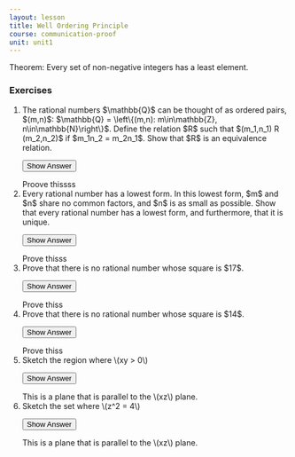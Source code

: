 ```yaml
---
layout: lesson
title: Well Ordering Principle
course: communication-proof
unit: unit1
---
```


Theorem: Every set of non-negative integers has a least element.


### Exercises
<ol> 
<li><div> The rational numbers $\mathbb{Q}$ can be thought of as ordered pairs, $(m,n)$: $\mathbb{Q} = \left\{(m,n): m\in\mathbb{Z}, n\in\mathbb{N}\right\}$. Define the relation $R$ such that $(m_1,n_1) R (m_2,n_2)$ if $m_1n_2 = m_2n_1$. Show that $R$ is an equivalence relation. </div>

<button onclick="myFunction('answer1')" class="answerButton">Show Answer</button>
<div  id="answer1" class="answer">
Proove thissss
</div> </li>

<li> <div>  Every rational number has a lowest form. In this lowest form, $m$ and $n$ share no common factors, and $n$ is as small as possible. Show that every rational number has a lowest form, and furthermore, that it is unique. </div>

<button onclick="myFunction('answer2')" class="answerButton">Show Answer</button>
<div  id="answer2" class="answer">
Prove thisss
</div> </li>

<li> <div> Prove that there is no rational number whose square is $17$. </div>

<button onclick="myFunction('answer3')" class="answerButton">Show Answer</button>
<div  id="answer3" class="answer">
Prove thiss
</div> </li>

<li> <div> Prove that there is no rational number whose square is $14$. </div>

<button onclick="myFunction('answer4')" class="answerButton">Show Answer</button>
<div  id="answer4" class="answer">
Prove thiss
</div> </li>

<li> <div> Sketch the region where \(xy > 0\) </div>

<button onclick="myFunction('answer5')" class="answerButton">Show Answer</button>
<div  id="answer5" class="answer">
This is a plane that is parallel to the \(xz\) plane. 
</div> </li>
<li> <div> Sketch the set where \(z^2 = 4\) </div>

<button onclick="myFunction('answer6')" class="answerButton">Show Answer</button>
<div  id="answer6" class="answer">
This is a plane that is parallel to the \(xz\) plane. 
</div> </li>
</ol>
